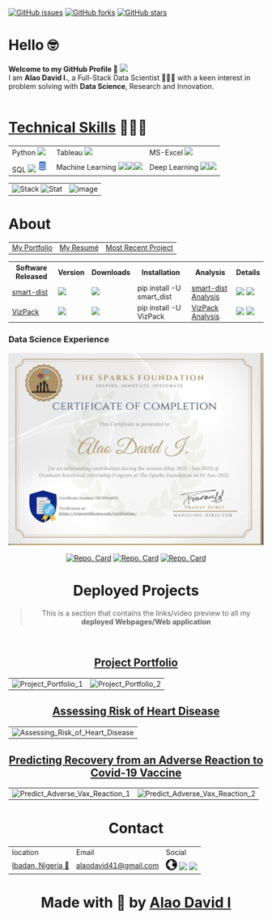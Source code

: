 [![GitHub issues](https://img.shields.io/github/issues/invest41/invest41)](https://github.com/invest41/invest41/issues)
[![GitHub forks](https://img.shields.io/github/forks/invest41/invest41)](https://github.com/invest41/invest41/network)
[![GitHub stars](https://img.shields.io/github/stars/invest41/invest41)](https://github.com/invest41/invest41/stargazers)



# Hello 🤓

**Welcome to my GitHub Profile 📔** ![](https://visitor-badge.glitch.me/badge?page_id=invest41.invest41&style=flat-square&color=ffeb00) <br/>
I am **Alao David I.**, a Full-Stack Data Scientist 🕵🏽‍♂️ with a keen interest in problem solving with **Data Science**, Research and Innovation.
<br/><br/>
# [Technical Skills](https://invest41.github.io/AlaoDavid.github.io/) 👨🏽‍💻
| | | | 
|:--|:--|:--|
|Python <a href="https://www.python.org"><img width="22px" src="https://cdn.jsdelivr.net/npm/simple-icons@v3/icons/python.svg" /></a>  |Tableau <a href="https://www.tableau.com"><img width="22px" src="https://cdn.jsdelivr.net/npm/simple-icons@v3/icons/tableau.svg" /></a>  |  MS-Excel <a href="https://www.microsoft.com/en-us/microsoft-365/excel"><img width="22px" src="https://cdn.jsdelivr.net/npm/simple-icons@v3/icons/microsoftexcel.svg"/></a>  |
|  SQL <a href="https://www.sqlite.org/index.html"><img width="22px" src="https://cdn.jsdelivr.net/npm/simple-icons@v3/icons/sqlite.svg" /></a><a href="https://www.mysql.com"><img alt="SQL" width="26px" src="https://raw.githubusercontent.com/github/explore/80688e429a7d4ef2fca1e82350fe8e3517d3494d/topics/sql/sql.png" /></a>  |  Machine Learning <a href="https://scikit-learn.org/stable/"><img width="45px" src="https://cdn.jsdelivr.net/npm/simple-icons@v3/icons/scikit-learn.svg" /></a><a href="https://numpy.org"><img width="22px" src="https://cdn.jsdelivr.net/npm/simple-icons@v3/icons/numpy.svg" /></a><a href="https://pandas.pydata.org"><img width="22px" src="https://cdn.jsdelivr.net/npm/simple-icons@v3/icons/pandas.svg" /></a>|  Deep Learning <a href="https://www.tensorflow.org"><img width="22px" src="https://cdn.jsdelivr.net/npm/simple-icons@v3/icons/tensorflow.svg" /></a><a href="https://keras.io"><img width="22px" src="https://cdn.jsdelivr.net/npm/simple-icons@v3/icons/keras.svg" /></a>|

| | |
|:--|:--|
|![Stack](https://github-readme-stats.vercel.app/api/top-langs/?username=invest41&show_icons=true&theme=dark&hide_border=true&langs_count=8) ![Stat](https://github-readme-stats.vercel.app/api?username=invest41&show_icons=true&theme=dark)| ![image](https://user-images.githubusercontent.com/70070334/141488940-7817ba49-96a9-455c-bd9d-db76f59e0054.jpeg)|

# About  

|  |   |   |
|:-|:--|:--|
|[My Portfolio](https://invest41.github.io/AlaoDavid.github.io/) | [My Resumé](https://github.com/invest41/Resume/blob/main/6F771705-98AF-470A-AE08-497F628077C5.jpeg) | [Most Recent Project](https://cvs-disease.herokuapp.com/)|  

 <div align="left">
  <table>
    <tr>
      <th>Software Released</th>
      <th>Version</th>
      <th>Downloads</th>
      <th>Installation</th>
      <th>Analysis</th>
     <th>Details</th>
    </tr>
    <tr>
      <td><a href = "https://pypi.org/project/smart-dist/">smart-dist</a></td>
      <td><a href="https://pypi.org/project/smart-dist/"><img src="https://img.shields.io/pypi/v/smart-dist?style=flat-square"/></a></td>
      <td><a href="https://pepy.tech/project/smart-dist"><img src="https://static.pepy.tech/personalized-badge/smart-dist?period=total&units=none&left_color=grey&right_color=blue&left_text=Downloads"/></a></td>
      <td>pip install -U smart_dist</td>
      <td><a href = "https://github.com/invest41/Exploring_Libraries/blob/main/Smart_dist_Package_Analysis.ipynb">smart-dist Analysis</a></td>
      <td>
       <img src="https://img.shields.io/pypi/l/smart-dist?style=flat-square"/>
       <img src="https://img.shields.io/badge/dynamic/json?color=blue&label=docs&prefix=v&query=%24.info.version&url=https%3A%2F%2Fpypi.org%2Fpypi%2Fsmart_dist%2Fjson&style=flat-square"/>
       <!--img src="https://img.shields.io/pypi/pyversions/smart-dist?style=flat-square"/-->
       <!--img src="https://app.codacy.com/project/badge/Coverage/ed658f08dcce4f088c850253475540ba"/-->
       <!--img src="https://img.shields.io/codecov/c/github/sfu-db/smart-dist?style=flat-square"/-->
       <!--img src="https://app.codacy.com/project/badge/Grade/ed658f08dcce4f088c850253475540ba"/-->
       <!--img src="https://img.shields.io/discord/702765817154109472?style=flat-square"/-->
     </td>
    </tr>
    <tr>
      <td><a href = "https://pypi.org/project/VizPack/">VizPack</a></td>
      <td><a href="https://pypi.org/project/VizPack/"><img src="https://img.shields.io/pypi/v/VizPack?style=flat-square"/></a></td>
      <td><a href="https://pepy.tech/project/VizPack"><img src="https://static.pepy.tech/personalized-badge/vizpack?period=total&units=none&left_color=grey&right_color=blue&left_text=Downloads"/></a></td>
      <td>pip install -U VizPack</td>
      <td><a href = "https://github.com/invest41/Exploring_Libraries/blob/main/VizPack.ipynb">VizPack Analysis</a></td>
      <td>
       <img src="https://img.shields.io/pypi/l/VizPack?style=flat-square"/>
       <img src="https://img.shields.io/badge/dynamic/json?color=blue&label=docs&prefix=v&query=%24.info.version&url=https%3A%2F%2Fpypi.org%2Fpypi%2FVizPack%2Fjson&style=flat-square"/>
       <!--img src="https://img.shields.io/pypi/pyversions/smart-dist?style=flat-square"/-->
       <!--img src="https://app.codacy.com/project/badge/Coverage/ed658f08dcce4f088c850253475540ba"/-->
       <!--img src="https://img.shields.io/codecov/c/github/sfu-db/smart-dist?style=flat-square"/-->
       <!--img src="https://app.codacy.com/project/badge/Grade/ed658f08dcce4f088c850253475540ba"/-->
       <!--img src="https://img.shields.io/discord/702765817154109472?style=flat-square"/-->
     </td>
    </tr>
  </table>
</div> 
  
  

### Data Science Experience

<div align = "center">
<a href = "https://truecertificates.com/secure/snapshot/YKUPNA4KYJ.png"> <img src="https://github.com/invest41/Resume/blob/main/IMG_9327.jpeg" /> <a/>


 [![Repo. Card](https://widget.realdeveloper.pro/api/card?user=invest41&repo=Studying_Reactions_to_Vaccines&locale=en)](https://github.com/invest41/Studying_Reactions_to_Vaccines)
[![Repo. Card](https://widget.realdeveloper.pro/api/card?user=invest41&repo=Computer-Vision-in-Medicine&locale=en)](https://github.com/invest41/Computer-Vision-in-Medicine)
[![Repo. Card](https://widget.realdeveloper.pro/api/card?user=invest41&repo=Trading_Analytics&locale=en)](https://github.com/invest41/Trading_Analytics)
 
 
# Deployed Projects  
> This is a section that contains the links/video preview to all my **deployed Webpages/Web application** 
<br/>

## [Project Portfolio](https://invest41.github.io/AlaoDavid.github.io/)
| | |
|:-|:-|
| ![Project_Portfolio_1](https://user-images.githubusercontent.com/70070334/167320307-c3f606f2-24b0-473f-bd2b-e7d157350982.gif) | ![Project_Portfolio_2](https://user-images.githubusercontent.com/70070334/167320373-637c800f-c9b9-49ad-b0af-45397eb3d273.gif) |


## [Assessing Risk of Heart Disease](https://cvs-disease.herokuapp.com)
| |
|:-|
|![Assessing_Risk_of_Heart_Disease](https://user-images.githubusercontent.com/70070334/167320461-7a7438bd-a495-405e-8feb-5bfac2573a3c.gif) |


## [Predicting Recovery from an Adverse Reaction to Covid-19 Vaccine](https://adv-vax.herokuapp.com/)
| | |
|:-|:-|
| ![Predict_Adverse_Vax_Reaction_1](https://user-images.githubusercontent.com/70070334/167320605-e5e39cc8-ef0e-4a46-8ef3-f18a2fc00ebb.gif) | ![Predict_Adverse_Vax_Reaction_2](https://user-images.githubusercontent.com/70070334/167320661-9fcd9a57-a37e-48f3-b36e-025aba67cc8d.gif) |

<!--div align = "center" -->
<h1>Contact</h1>

| | | |
|:--|:--|:--|
|location | Email | Social |
<a href="https://maps.app.goo.gl/9ej8vPxqu2JeUyS4A">Ibadan, Nigeria 📍</a> | alaodavid41@gmail.com | [<img width="22px" src="https://raw.githubusercontent.com/iconic/open-iconic/master/svg/globe.svg" />](https://invest41.github.io/AlaoDavid.github.io/) [<img width="22px" src="https://cdn.jsdelivr.net/npm/simple-icons@v3/icons/linkedin.svg" />](https://www.linkedin.com/in/david-alao-72362113b/) [<img width="22px" src="https://cdn.jsdelivr.net/npm/simple-icons@v3/icons/kaggle.svg" />](https://www.kaggle.com/welcomehere)|


 <h1> Made with 💜 by <a href = "https://github.com/invest41/Resume"> Alao David I  <a/> <h1/> 
</div>
